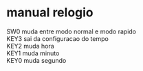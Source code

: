# manual relogio

SW0 muda entre modo normal e modo rapido  
KEY3 sai da configuracao do tempo  
KEY2 muda hora  
KEY1 muda minuto  
KEY0 muda segundo  
 
